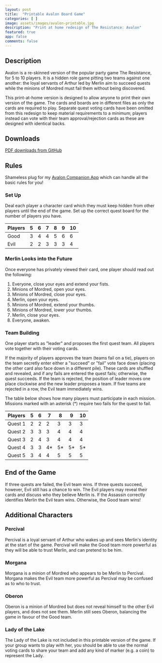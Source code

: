 ```yaml
---
layout: post
title:  "Printable Avalon Board Game"
categories: [ ]
image: assets/images/avalon-printable.jpg
description: "Print at home redesign of The Resistance: Avalon"
featured: true
app: false
comments: false
---
```


## Description

Avalon is a re-skinned version of the popular party game The Resistance, for 5 to 10 players. It is a hidden role game pitting two teams against one another: the loyal servants of Arthur led by Merlin aim to succeed quests while the minions of Mordred must fail them without being discovered.

This print-at-home version is designed to allow anyone to print their own version of the game. The cards and boards are in different files as only the cards are required to play. Separate quest voting cards have been omitted from this redesign to keep material requirements to a minimum; players instead can vote with their team approval/rejection cards as these are designed with identical backs.

## Downloads

[PDF downloads from GitHub](https://github.com/ImperialOctopus/avalon-printable/releases/tag/v1.0.0)

## Rules

Shameless plug for my [Avalon Companion App](https://avalon.imperialoctopus.com/) which can handle all the basic rules for you!

### Set Up

Deal each player a character card which they must keep hidden from other players until the end of the game. Set up the correct quest board for the number of players you have.

| Players | 5 | 6 | 7 | 8 | 9 | 10 |
|---------|---|---|---|---|---|----|
| Good    | 3 | 4 | 4 | 5 | 6 | 6  |
| Evil    | 2 | 2 | 3 | 3 | 3 | 4  |

### Merlin Looks into the Future

Once everyone has privately viewed their card, one player should read out the following:

1. Everyone, close your eyes and extend your fists.
2. Minions of Mordred, open your eyes.
3. Minions of Mordred, close your eyes.
4. Merlin, open your eyes.
5. Minions of Mordred, extend your thumbs.
6. Minions of Mordred, lower your thumbs.
7. Merlin, close your eyes.
8. Everyone, awaken.

### Team Building

One player starts as "leader" and proposes the first quest team. All players vote together with their voting cards.

If the majority of players approves the team (teams fail on a tie), players on the team secretly enter either a "succeed" or "fail" vote face down (placing the other card also face down in a different pile). These cards are shuffled and revealed, and if any fails are entered the quest fails; otherwise, the quest succeeds. If the team is rejected, the position of leader moves one place clockwise and the new leader proposes a team. If five teams are rejected in a row, the Evil team immediately wins.

The table below shows how many players must participate in each mission. Missions marked with an asterisk (*) require two fails for the quest to fail.

| Players | 5 | 6 | 7 | 8 | 9 | 10 |
|---------|---|---|---|---|---|----|
| Quest 1 | 2 | 2 | 2 | 3 | 3 | 3  |
| Quest 2 | 3 | 3 | 3 | 4 | 4 | 4  |
| Quest 3 | 2 | 4 | 3 | 4 | 4 | 4  |
| Quest 4 | 3 | 3 | 4*| 5*| 5*| 5* |
| Quest 5 | 3 | 4 | 4 | 5 | 5 | 5  |

## End of the Game

If three quests are failed, the Evil team wins. If three quests succeed, however, Evil still has a chance to win. The Evil players may reveal their cards and discuss who they believe Merlin is. If the Assassin correctly identifies Merlin the Evil team wins. Otherwise, the Good team wins!

## Additional Characters

### Percival

Percival is a loyal servant of Arthur who wakes up and sees Merlin's identity at the start of the game. Percival will make the Good team more powerful as they will be able to trust Merlin, and can pretend to be him.

### Morgana

Morgana is a minion of Mordred who appears to be Merlin to Percival. Morgana makes the Evil team more powerful as Percival may be confused as to who to trust.

### Oberon

Oberon is a minion of Mordred but does not reveal himself to the other Evil players, and does not see them. Merlin still sees Oberon, balancing the game in favour of the Good team.

### Lady of the Lake

The Lady of the Lake is not included in this printable version of the game. If your group wants to play with her, you should be able to use the normal voting cards to share your team and add any kind of marker (e.g. a coin) to represent the Lady.